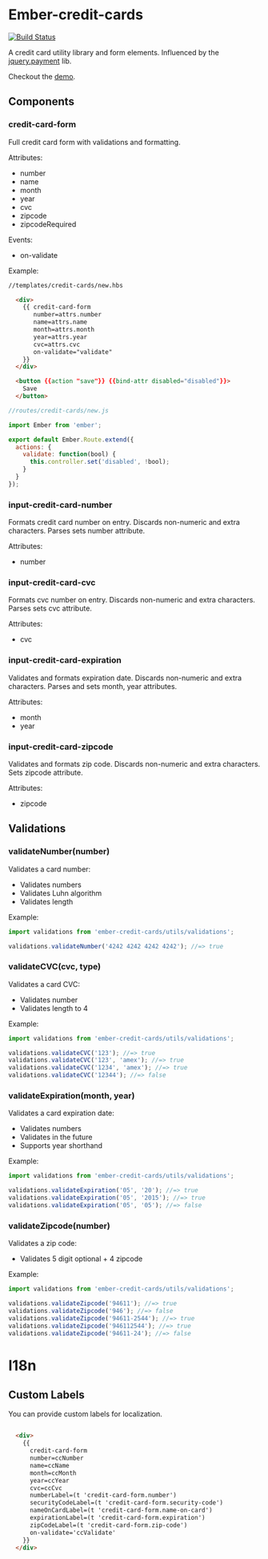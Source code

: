 # Ember-credit-cards

[![Build Status](https://travis-ci.org/arenoir/ember-credit-cards.svg)](https://travis-ci.org/arenoir/ember-credit-cards)

A credit card utility library and form elements. Influenced by the [jquery.payment](https://github.com/stripe/jquery.payment) lib.

Checkout the [demo](https://arenoir.github.io/ember-credit-cards/).

## Components

### credit-card-form
Full credit card form with validations and formatting.

Attributes:
  * number
  * name
  * month
  * year
  * cvc
  * zipcode
  * zipcodeRequired

Events:
  * on-validate


Example:

``` html
//templates/credit-cards/new.hbs

  <div>
    {{ credit-card-form
       number=attrs.number
       name=attrs.name
       month=attrs.month
       year=attrs.year
       cvc=attrs.cvc
       on-validate="validate"
    }}
  </div>

  <button {{action "save"}} {{bind-attr disabled="disabled"}}>
    Save
  </button>

```


``` javascript
//routes/credit-cards/new.js

import Ember from 'ember';

export default Ember.Route.extend({
  actions: {
    validate: function(bool) {
      this.controller.set('disabled', !bool);
    }
  }
});
```


### input-credit-card-number
Formats credit card number on entry. Discards non-numeric and extra characters. Parses sets number attribute.

Attributes:
  * number

### input-credit-card-cvc

Formats cvc number on entry. Discards non-numeric and extra characters. Parses sets cvc attribute.

Attributes:
  * cvc

### input-credit-card-expiration

Validates and formats expiration date. Discards non-numeric and extra characters. Parses and sets month, year attributes.

Attributes:
  * month
  * year


### input-credit-card-zipcode

Validates and formats zip code. Discards non-numeric and extra characters. Sets zipcode attribute.

Attributes:
  * zipcode


## Validations

### validateNumber(number)

Validates a card number:

* Validates numbers
* Validates Luhn algorithm
* Validates length

Example:

``` javascript
import validations from 'ember-credit-cards/utils/validations';

validations.validateNumber('4242 4242 4242 4242'); //=> true
```

### validateCVC(cvc, type)

Validates a card CVC:

* Validates number
* Validates length to 4

Example:

``` javascript
import validations from 'ember-credit-cards/utils/validations';

validations.validateCVC('123'); //=> true
validations.validateCVC('123', 'amex'); //=> true
validations.validateCVC('1234', 'amex'); //=> true
validations.validateCVC('12344'); //=> false
```

### validateExpiration(month, year)

Validates a card expiration date:

* Validates numbers
* Validates in the future
* Supports year shorthand

Example:

``` javascript
import validations from 'ember-credit-cards/utils/validations';

validations.validateExpiration('05', '20'); //=> true
validations.validateExpiration('05', '2015'); //=> true
validations.validateExpiration('05', '05'); //=> false
```

### validateZipcode(number)

Validates a zip code:

* Validates 5 digit optional + 4 zipcode

Example:

``` javascript
import validations from 'ember-credit-cards/utils/validations';

validations.validateZipcode('94611'); //=> true
validations.validateZipcode('946'); //=> false
validations.validateZipcode('94611-2544'); //=> true
validations.validateZipcode('946112544'); //=> true
validations.validateZipcode('94611-24'); //=> false

```

# I18n

## Custom Labels


You can provide custom labels for localization.

``` html

  <div>
    {{
      credit-card-form
      number=ccNumber
      name=ccName
      month=ccMonth
      year=ccYear
      cvc=ccCvc
      numberLabel=(t 'credit-card-form.number')
      securityCodeLabel=(t 'credit-card-form.security-code')
      nameOnCardLabel=(t 'credit-card-form.name-on-card')
      expirationLabel=(t 'credit-card-form.expiration')
      zipCodeLabel=(t 'credit-card-form.zip-code')
      on-validate='ccValidate'
    }}
  </div>

```
